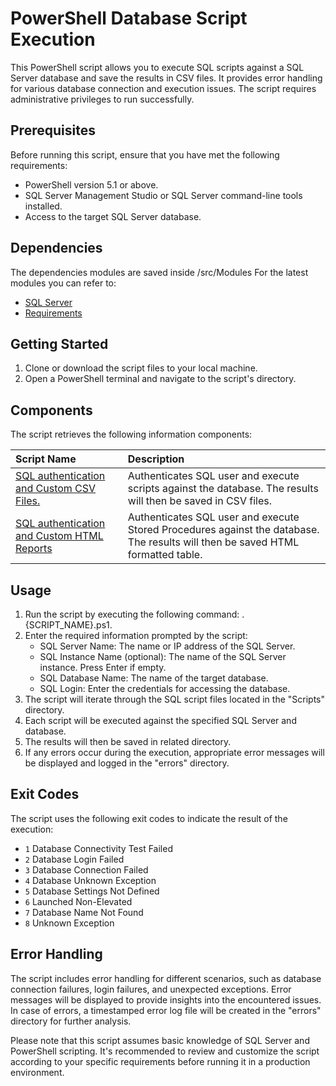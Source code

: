
# PowerShell Database Script Execution

This PowerShell script allows you to execute SQL scripts against a SQL Server database and save the results in CSV files. It provides error handling for various database connection and execution issues. The script requires administrative privileges to run successfully.

## Prerequisites

Before running this script, ensure that you have met the following requirements:

- PowerShell version 5.1 or above.
- SQL Server Management Studio or SQL Server command-line tools installed.
- Access to the target SQL Server database.

## Dependencies

The dependencies modules are saved inside /src/Modules
For the latest modules you can refer to:
- [SQL Server](https://www.powershellgallery.com/packages/SqlServer/22.1.1) 
- [Requirements](https://www.powershellgallery.com/packages/Requirements/2.3.6)

## Getting Started

1. Clone or download the script files to your local machine.
2. Open a PowerShell terminal and navigate to the script's directory.

## Components

The script retrieves the following information components:

| Script Name | Description |
| :--- | :--- |
| [SQL authentication and Custom CSV Files.](https://github.com/mub3en/PowerShell-Automation-Tools/tree/master/SQL/Execute_SQL_and_Save_Results_in_FlatFiles.ps1) | Authenticates SQL user and execute scripts against the database. The results will then be saved in CSV files. |
| [SQL authentication and Custom HTML Reports](https://github.com/mub3en/PowerShell-Automation-Tools/tree/master/SQL/Execute_SQL_SPs_and_Build_HTML_Reports.ps1) | Authenticates SQL user and execute Stored Procedures against the database. The results will then be saved HTML formatted table. |

## Usage
1. Run the script by executing the following command: .\{SCRIPT_NAME}.ps1.
2. Enter the required information prompted by the script:
    - SQL Server Name: The name or IP address of the SQL Server.
    - SQL Instance Name (optional): The name of the SQL Server instance. Press Enter if empty.
    - SQL Database Name: The name of the target database.
    - SQL Login: Enter the credentials for accessing the database.
3. The script will iterate through the SQL script files located in the "Scripts" directory.
4. Each script will be executed against the specified SQL Server and database.
5. The results will then be saved in related directory.
5. If any errors occur during the execution, appropriate error messages will be displayed and logged in the "errors" directory.


## Exit Codes
The script uses the following exit codes to indicate the result of the execution:

- `1` Database Connectivity Test Failed
- `2` Database Login Failed
- `3` Database Connection Failed
- `4` Database Unknown Exception
- `5` Database Settings Not Defined
- `6` Launched Non-Elevated
- `7` Database Name Not Found
- `8` Unknown Exception


## Error Handling

The script includes error handling for different scenarios, such as database connection failures, login failures, and unexpected exceptions. Error messages will be displayed to provide insights into the encountered issues. In case of errors, a timestamped error log file will be created in the "errors" directory for further analysis.

Please note that this script assumes basic knowledge of SQL Server and PowerShell scripting. It's recommended to review and customize the script according to your specific requirements before running it in a production environment.